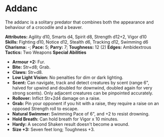 # Addanc

The addanc is a solitary predator that combines both the appearance
and behaviour of a crocodile and a beaver.

**Attributes:** Agility d10, Smarts d4, Spirit d8, Strength d12+2, Vigor
d10
**Skills:** Fighting d10, Notice d12, Stealth d6, Tracking d12, Swimming
d6
**Charisma:** -; **Pace:** 5; **Parry:** 7; **Toughness:** 12 (2)
**Edges:** Ambidextrous
**Tactics:** Two Weapons
**Special Abilities**

- **Armour +2:** Fur.
- **Bite:** Str+d8; Grab.
- **Claws:** Str+d8.
- **Low Light Vision:** No penalties for dim or dark lighting.
- **Scent:** Can navigate, track and detect creatures by scent (range
6", halved for upwind and doubled for downwind, doubled again for very
strong scents). Only adjacent creatures can be pinpointed accurately.
- **Rollover:** Inflict Str+2d4 damage on a raise.
- **Grab:** Pin your opponent if you hit with a raise, they require a
raise on an opposed Strength roll to escape.
- **Natural Swimmer:** Swimming Pace of 6", and +2 to resist drowning.
- **Hold Breath:** Can hold breath for Vigor x 10 minutes.
- **Hardy:** A second Shaken result doesn't become a wound.
- **Size +3:** Seven feet long; Toughness +3.
